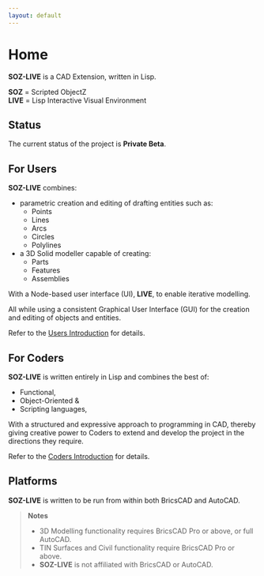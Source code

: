 ```yaml
---
layout: default
---
```


# Home

**SOZ-LIVE** is a CAD Extension, written in Lisp.

**SOZ** = Scripted ObjectZ  
**LIVE** = Lisp Interactive Visual Environment  


## Status

The current status of the project is **Private Beta**.  


## For Users

**SOZ-LIVE** combines:

- parametric creation and editing of drafting entities such as:
  - Points
  - Lines
  - Arcs
  - Circles
  - Polylines 
- a 3D Solid modeller capable of creating:
  - Parts
  - Features
  - Assemblies

With a Node-based user interface (UI), **LIVE**, to enable iterative modelling.  

All while using a consistent Graphical User Interface (GUI) for the creation and editing of objects and entities.  

Refer to the [Users Introduction](/users/docs/intro.html) for details.


## For Coders

**SOZ-LIVE** is written entirely in Lisp and combines the best of:

- Functional, 
- Object-Oriented & 
- Scripting languages, 

With a structured and expressive approach to programming in CAD, thereby giving creative power to Coders to extend and develop the project in the directions they require.  

Refer to the [Coders Introduction](/coders/docs/intro.html) for details.


## Platforms

**SOZ-LIVE** is written to be run from within both BricsCAD and AutoCAD.

> **Notes**
> - 3D Modelling functionality requires BricsCAD Pro or above, or full AutoCAD.  
> - TIN Surfaces and Civil functionality require BricsCAD Pro or above.  
> - **SOZ-LIVE** is not affiliated with BricsCAD or AutoCAD.  

